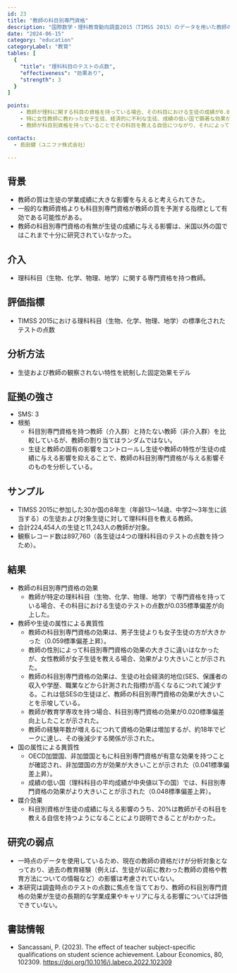 ```yaml
---
id: 23
title: "教師の科目別専門資格"
description: "国際数学・理科教育動向調査2015（TIMSS 2015）のデータを用いた教師の科目別専門資格が生徒の理科の成績に与える影響"
date: "2024-06-15"
category: "education"
categoryLabel: "教育"
tables: [
  {
    "title": "理科科目のテストの点数",
    "effectiveness": "効果あり",
    "strength": 3
  }
]

points:
    - 教師が理科に関する科目の資格を持っている場合、その科目における生徒の成績が0.035標準偏差向上した。
    - 特に女性教師に教わった女子生徒、経済的に不利な生徒、成績の低い国で顕著な効果が見られる。
    - 教師が科目別資格を持っていることでその科目を教える自信につながり、それによって生徒の成績を向上させていることが考えられる。

contacts:
  - 島田健（ユニファ株式会社）

---
```


## 背景 
- 教師の質は生徒の学業成績に大きな影響を与えると考えられてきた。
- 一般的な教師資格よりも科目別専門資格が教師の質を予測する指標として有効である可能性がある。
- 教師の科目別専門資格の有無が生徒の成績に与える影響は、米国以外の国ではこれまで十分に研究されていなかった。

## 介入
- 理科科目（生物、化学、物理、地学）に関する専門資格を持つ教師。

## 評価指標
- TIMSS 2015における理科科目（生物、化学、物理、地学）の標準化されたテストの点数

## 分析方法
- 生徒および教師の観察されない特性を統制した固定効果モデル

## 証拠の強さ
- SMS: 3
- 根拠 
    - 科目別専門資格を持つ教師（介入群）と持たない教師（非介入群）を比較しているが、教師の割り当てはランダムではない。
    - 生徒と教師の固有の影響をコントロールし生徒や教師の特性が生徒の成績に与える影響を抑えることで、教師の科目別専門資格が与える影響そのものを分析している。

## サンプル
- TIMSS 2015に参加した30か国の8年生（年齢13〜14歳、中学2〜3年生に該当する）の生徒および対象生徒に対して理科科目を教える教師。
- 合計224,454人の生徒と11,243人の教師が対象。
- 観察レコード数は897,760（各生徒は4つの理科科目のテストの点数を持つため）。

## 結果
- 教師の科目別専門資格の効果
    - 教師が特定の理科科目（生物、化学、物理、地学）で専門資格を持っている場合、その科目における生徒のテストの点数が0.035標準偏差が向上した。
- 教師や生徒の属性による異質性
    - 教師の科目別専門資格の効果は、男子生徒よりも女子生徒の方が大きかった（0.059標準偏差上昇）。
    - 教師の性別によって科目別専門資格の効果の大きさに違いはなかったが、女性教師が女子生徒を教える場合、効果がより大きいことが示された。
    - 教師の科目別専門資格の効果は、生徒の社会経済的地位(SES、保護者の収入や学歴、職業などから計測された指標)が高くなるにつれて減少する。これは低SESの生徒ほど、教師の科目別専門資格の効果が大きいことを示唆している。
    - 教師が教育学専攻を持つ場合、科目別専門資格の効果が0.020標準偏差向上したことが示された。
    - 教師の経験年数が増えるにつれて資格の効果は増加するが、約18年でピークに達し、その後減少する関係が示された。
- 国の属性による異質性
    - OECD加盟国、非加盟国ともに科目別専門資格が有意な効果を持つことが確認され、非加盟国の方が効果が大きいことが示された（0.041標準偏差上昇）。
    - 成績の低い国（理科科目の平均成績が中央値以下の国）では、科目別専門資格の効果がより大きいことが示された（0.048標準偏差上昇）。
- 媒介効果
    - 科目別資格が生徒の成績に与える影響のうち、20%は教師がその科目を教える自信を持つようになることにより説明できることがわかった。

## 研究の弱点
- 一時点のデータを使用しているため、現在の教師の資格だけが分析対象となっており、過去の教育経験（例えば、生徒が以前に教わった教師の資格や教育方法についての情報など）の影響は考慮されていない。
- 本研究は調査時点のテストの点数に焦点を当てており、教師の科目別専門資格の効果が生徒の長期的な学業成果やキャリアに与える影響については評価できていない。

## 書誌情報
- Sancassani, P. (2023). The effect of teacher subject-specific qualifications on student science achievement. Labour Economics, 80, 102309. https://doi.org/10.1016/j.labeco.2022.102309
